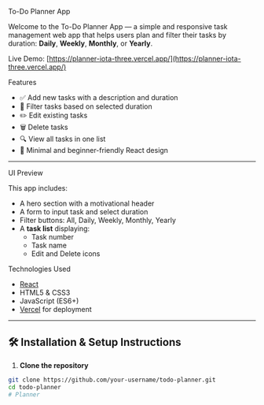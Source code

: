  To-Do Planner App

Welcome to the To-Do Planner App — a simple and responsive task management web app that helps users plan and filter their tasks by duration: **Daily**, **Weekly**, **Monthly**, or **Yearly**.

Live Demo: [https://planner-iota-three.vercel.app/](https://planner-iota-three.vercel.app/)




 Features

- ✅ Add new tasks with a description and duration
- 📅 Filter tasks based on selected duration
- ✏️ Edit existing tasks
- 🗑️ Delete tasks
- 🔍 View all tasks in one list
- 🎯 Minimal and beginner-friendly React design

---



 UI Preview

This app includes:

- A hero section with a motivational header
- A form to input task and select duration
- Filter buttons: All, Daily, Weekly, Monthly, Yearly
- A **task list** displaying:
  - Task number
  - Task name
  - Edit and Delete icons



Technologies Used

- [React](https://reactjs.org/)
- HTML5 & CSS3
- JavaScript (ES6+)
- [Vercel](https://vercel.com/) for deployment

---

## 🛠️ Installation & Setup Instructions

1. **Clone the repository**

```bash
git clone https://github.com/your-username/todo-planner.git
cd todo-planner
#   P l a n n e r  
 